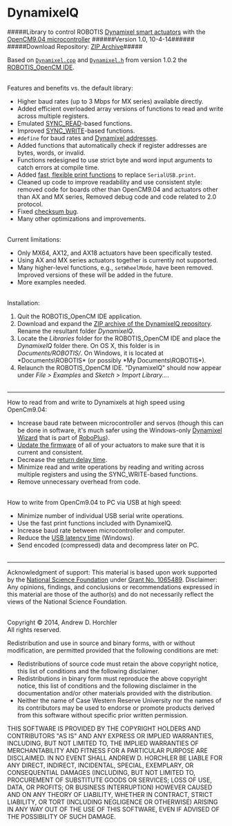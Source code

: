 DynamixelQ
==========
#####Library to control ROBOTIS [Dynamixel smart actuators](http://www.robotis.com/xe/dynamixel_en) with the [OpenCM9.04 microcontroller](http://support.robotis.com/en/product/auxdevice/controller/opencm9.04.htm)
######Version 1.0, 10-4-14######
#####Download Repository: [ZIP Archive](https://github.com/horchler/DynamixelQ/archive/master.zip)#####

Based on [```Dynamixel.cpp```](https://github.com/robotis-pandora/ROBOTIS-OpenCM/blob/master/OpenCM_ide/processing-head/hardware/robotis/cores/robotis/Dynamixel.cpp) and [```Dynamixel.h```](https://github.com/robotis-pandora/ROBOTIS-OpenCM/blob/master/OpenCM_ide/processing-head/hardware/robotis/cores/robotis/Dynamixel.h) from version 1.0.2 the [ROBOTIS_OpenCM IDE](http://support.robotis.com/en/software/robotis_opencm.htm).  
&nbsp;  

Features and benefits vs. the default library:  
 - Higher baud rates (up to 3 Mbps for MX series) available directly.  
 - Added efficient overloaded array versions of functions to read and write across multiple registers.  
 - Emulated [SYNC_READ](http://support.robotis.com/en/product/dynamixel_pro/communication/instruction_status_packet.htm)-based functions.  
 - Improved [SYNC_WRITE](http://support.robotis.com/en/product/dynamixel/communication/dxl_instruction.htm#SYNC_WRITE)-based functions.  
 - ```#define``` for baud rates and [Dynamixel addresses](http://support.robotis.com/en/product/dynamixel/mx_series/mx-64.htm#Control_Table).  
 - Added functions that automatically check if register addresses are bytes, words, or invalid.  
 - Functions redesigned to use strict byte and word input arguments to catch errors at compile time.  
 - Added [fast, flexible print functions](https://github.com/horchler/DynamixelQ/blob/master/DynamixelQ/USBprint.h) to replace ```SerialUSB.print```.  
 - Cleaned up code to improve readability and use consistent style: removed code for boards other than OpenCM9.04 and actuators other than AX and MX series, Removed debug code and code related to 2.0 protocol.  
 - Fixed [checksum bug](http://www.robotis.com/xe/?mid=qna_en&document_srl=1140665&comment_srl=1144814&rnd=1144814#comment_1144814).  
 - Many other optimizations and improvements.  
 &nbsp;  
 
Current limitations:  
 - Only MX64, AX12, and AX18 actuators have been specifically tested.  
 - Using AX and MX series actuators together is currently not supported.  
 - Many higher-level functions, e.g., ```setWheelMode```, have been removed. Improved versions of these will be added in the future.  
 - More examples needed.  
&nbsp;  

Installation:  
 1. Quit the ROBOTIS_OpenCM IDE application.  
 2. Download and expand the [ZIP archive of the DynamixelQ repository](https://github.com/horchler/DynamixelQ/archive/master.zip). Rename the resultant folder *DynamixelQ*.  
 3. Locate the *Libraries* folder for the ROBOTIS_OpenCM IDE and place the *DynamixelQ* folder there. On OS X, this folder is in *Documents/ROBOTIS/*. On Windows, it is located at *Documents\ROBOTIS\* (or possibly *My Documents\ROBOTIS\*).  
 4. Relaunch the ROBOTIS_OpenCM IDE. "DynamixelQ" should now appear under *File > Examples* and *Sketch > Import Library...*.  
&nbsp;

--------

How to read from and write to Dynamixels at high speed using OpenCm9.04:  
 - Increase baud rate between microcontroller and servos (though this can be done in software, it's much safer using the Windows-only [Dynamixel Wizard](http://support.robotis.com/en/software/roboplus/dynamixel_monitor.htm) that is part of [RoboPlus](http://support.robotis.com/en/software/roboplus_main.htm)).  
 - [Update the firmware](http://www.robotis.com/xe/download_en/1132559) of all of your actuators to make sure that it is current and consistent.  
 - Decrease the [return delay time](http://support.robotis.com/en/product/dynamixel/mx_series/mx-64.htm#Actuator_Address_05).  
 - Minimize read and write operations by reading and writing across multiple registers and using the SYNC_WRITE-based functions.  
 - Remove unnecessary overhead from code.  
&nbsp;  

How to write from OpenCm9.04 to PC via USB at high speed:  
 - Minimize number of individual USB serial write operations.  
 - Use the fast print functions included with DynamixelQ.  
 - Increase baud rate between microcontroller and computer.  
 - Reduce the [USB latency time](http://robosavvy.com/forum/viewtopic.php?p=8967#p8967) (Windows).  
 - Send encoded (compressed) data and decompress later on PC.  
&nbsp;
 
--------

Acknowledgment of support: This material is based upon work supported by the [National Science Foundation](http://www.nsf.gov/) under [Grant No.&nbsp;1065489](http://www.nsf.gov/awardsearch/showAward.do?AwardNumber=1065489). Disclaimer: Any opinions, findings, and conclusions or recommendations expressed in this material are those of the author(s) and do not necessarily reflect the views of the National Science Foundation.  
&nbsp;  

Copyright &copy; 2014, Andrew D. Horchler  
All rights reserved.

Redistribution and use in source and binary forms, with or without modification, are permitted provided that the following conditions are met:
 * Redistributions of source code must retain the above copyright notice, this list of conditions and the following disclaimer.
 * Redistributions in binary form must reproduce the above copyright notice, this list of conditions and the following disclaimer in the documentation and/or other materials provided with the distribution.
 * Neither the name of Case Western Reserve University nor the names of its contributors may be used to endorse or promote products derived from this software without specific prior written permission.

THIS SOFTWARE IS PROVIDED BY THE COPYRIGHT HOLDERS AND CONTRIBUTORS "AS IS" AND ANY EXPRESS OR IMPLIED WARRANTIES, INCLUDING, BUT NOT LIMITED TO, THE IMPLIED WARRANTIES OF MERCHANTABILITY AND FITNESS FOR A PARTICULAR PURPOSE ARE DISCLAIMED. IN NO EVENT SHALL ANDREW D. HORCHLER BE LIABLE FOR ANY DIRECT, INDIRECT, INCIDENTAL, SPECIAL, EXEMPLARY, OR CONSEQUENTIAL DAMAGES (INCLUDING, BUT NOT LIMITED TO, PROCUREMENT OF SUBSTITUTE GOODS OR SERVICES; LOSS OF USE, DATA, OR PROFITS; OR BUSINESS INTERRUPTION) HOWEVER CAUSED AND ON ANY THEORY OF LIABILITY, WHETHER IN CONTRACT, STRICT LIABILITY, OR TORT (INCLUDING NEGLIGENCE OR OTHERWISE) ARISING IN ANY WAY OUT OF THE USE OF THIS SOFTWARE, EVEN IF ADVISED OF THE POSSIBILITY OF SUCH DAMAGE.